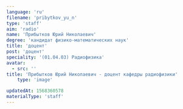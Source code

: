 ```yaml
---
language: 'ru'
filename: 'pribytkov_yu_n'
type: 'staff'
aim: 'radio'
name: 'Прибытков Юрий Николаевич'
degree: 'кандидат физико-математических наук'
title: 'доцент'
post: 'доцент'
speciality: '(01.04.03) Радиофизика'
avatar:
  - src: ''
title: 'Прибытков Юрий Николаевич - доцент кафедры радиофизики'
    type: 'image'

updatedAt: 1568360578
materialType: 'staff'
---
```


